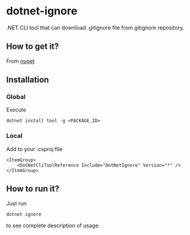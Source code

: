 # dotnet-ignore
.NET CLI tool that can download .gitignore file from gitignore repository.

## How to get it?
From [nuget](https://www.nuget.org/packages/dotnet-ignore/1.0.0)

## Installation

### Global

Execute 
```
dotnet install tool -g <PACKAGE_ID>
```

### Local

Add to your .csproj file 

```
<ItemGroup>
	<DotNetCliToolReference Include="DotNetIgnore" Version="*" />
</ItemGroup>
```

## How to run it? 

Just run

```
dotnet ignore
```

to see complete description of usage.
